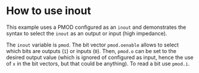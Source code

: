# How to use inout

This example uses a PMOD configured as an `inout` and demonstrates the syntax
to select the `inout` as an output or input (high impedance).

The `inout` variable is `pmod`. The bit vector `pmod.oenable` allows to select
which bits are outputs (`1`) or inputs (`0`). Then, `pmod.o` can be set to the
desired output value (which is ignored of configured as input, hence the use of 
`x` in the bit vectors, but that could be anything). To read a bit use `pmod.i`.
